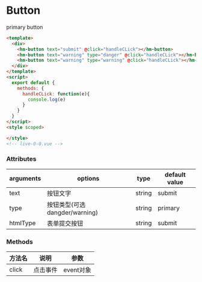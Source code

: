 # Button

primary button

```html
<template>
  <div>
    <hm-button text="submit" @click="handleCLick"></hm-button>
    <hm-button text="warning" type="danger" @click="handleCLick"></hm-button>
    <hm-button text="warning" type="warning" @click="handleCLick"></hm-button>
  </div>
</template>
<script>
  export default {
    methods: {
      handleCLick: function(e){
        console.log(e)
      }
    }
  }
</script>
<style scoped>

</style>
<!-- live-0-0.vue -->
```

### Attributes

| arguments | options | type | default value |
| ---- | ---- | ---- | ------ |
| text | 按钮文字 | string | submit |
| type | 按钮类型(可选 dangder/warning) | string | primary |
| htmlType | 表单提交按钮 | string | submit |

### Methods

| 方法名 | 说明 | 参数 | 
| ---- | ---- | ---- | 
| click | 点击事件 | event对象 |
